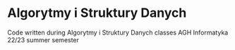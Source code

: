 # Algorytmy i Struktury Danych
Code written during Algorytmy i Struktury Danych classes
AGH Informatyka 22/23 summer semester